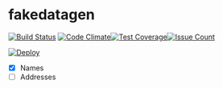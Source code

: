 # fakedatagen

[![Build Status](https://travis-ci.org/programad/fakedatagen.svg?branch=master)](https://travis-ci.org/programad/fakedatagen)
[![Code Climate](https://codeclimate.com/github/programad/fakedatagen/badges/gpa.svg)](https://codeclimate.com/github/programad/fakedatagen)[![Test Coverage](https://codeclimate.com/github/programad/fakedatagen/badges/coverage.svg)](https://codeclimate.com/github/programad/fakedatagen/coverage)[![Issue Count](https://codeclimate.com/github/programad/fakedatagen/badges/issue_count.svg)](https://codeclimate.com/github/programad/fakedatagen)


[![Deploy](https://www.herokucdn.com/deploy/button.png)](https://heroku.com/deploy)


 - [x] Names
 - [ ] Addresses
